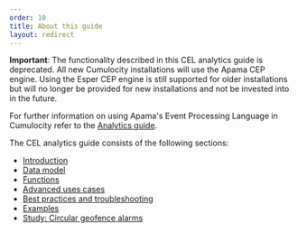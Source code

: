 ```yaml
---
order: 10
title: About this guide
layout: redirect
---
```


**Important**: The functionality described in this CEL analytics guide is deprecated. All new Cumulocity installations will use the Apama CEP engine. Using the Esper CEP engine is still supported for older installations but will no longer be provided for new installations and not be invested into in the future. 

For further information on using Apama's Event Processing Language in Cumulocity refer to the [Analytics guide](/guides/apama/introduction).

The CEL analytics guide consists of the following sections:

* [Introduction](/guides/event-language/introduction)
* [Data model](/guides/event-language/data-model)
* [Functions](/guides/event-language/functions)
* [Advanced uses cases](/guides/event-language/advanced)
* [Best practices and troubleshooting](/guides/event-language/best-practices)
* [Examples](/guides/event-language/examples)
* [Study: Circular geofence alarms](/guides/event-language/geofence)